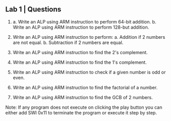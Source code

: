 ## Lab 1 | Questions
1. a. Write an ALP using ARM instruction to perform 64-bit addition.
   b. Write an ALP using ARM instruction to perform 128-but addition.

2. Write an ALP using ARM instruction to perform:
   a. Addition if 2 numbers are not equal.
   b. Subtraction if 2 numbers are equal.

3. Write an ALP using ARM instruction to find the 2's complement.

4. Write an ALP using ARM instruction to find the 1's complement.

5. Write an ALP using ARM instruction to check if a given number is odd or even.

6. Write an ALP using ARM instruction to find the factorial of a number.

7. Write an ALP using ARM instruction to find the GCB of 2 numbers.

Note: If any program does not execute on clicking the play button you can either add SWI 0x11 to terminate the program or execute it step by step.
